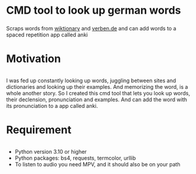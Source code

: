 # CMD tool to look up german words <h3>
Scraps words from [wiktionary](https://de.wiktionary.org) and [verben.de](https://www.verbformen.de) and can add words to a spaced repetition app called anki 

# Motivation <h6>
I was fed up constantly looking up words, juggling between sites and dictionaries and looking up their examples. And memorizing the word, is a whole another story. So I created this cmd tool that lets you look up words, their declension, pronunciation and examples. And can add the word with its pronunciation to a app called anki.

# Requirement <h6>
- Python version 3.10 or higher
- Python packages: bs4, requests, termcolor, urllib
- To listen to audio you need MPV, and it should also be on your path
